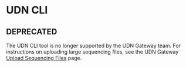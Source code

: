 # UDN CLI

## DEPRECATED
The UDN CLI tool is no longer supported by the UDN Gateway team. For instructions on uploading large sequencing files, see the UDN Gateway
[Upload Sequencing Files](https://gateway.undiagnosed.hms.harvard.edu/settings/upload_files) page.
